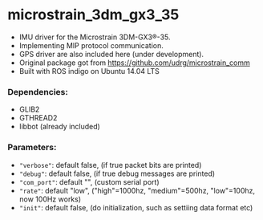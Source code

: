 # microstrain_3dm_gx3_35

* IMU driver for the Microstrain 3DM-GX3®-35.
* Implementing MIP protocol communication.
* GPS driver are also included here (under development).
* Original package got from https://github.com/udrg/microstrain_comm
* Built with ROS indigo on Ubuntu 14.04 LTS

### Dependencies:
* GLIB2
* GTHREAD2
* libbot (already included)

### Parameters:
* `"verbose"`: default false, (if true packet bits are printed)
* `"debug"`: default false, (if true debug messages are printed)
* `"com_port"`: default "", (custom serial port)
* `"rate"`: default "low", ("high"=1000hz, "medium"=500hz, "low"=100hz, now 100Hz works)
* `"init"`: default false, (do initialization, such as settiing data format etc)
